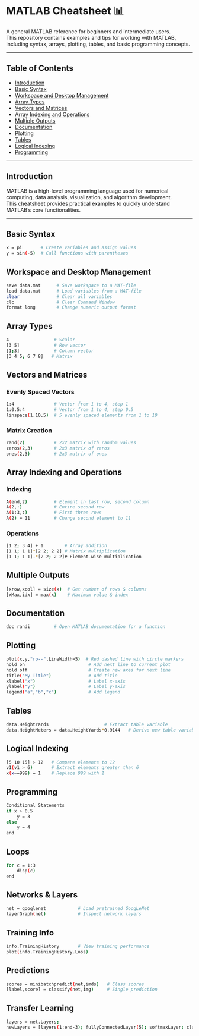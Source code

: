 # MATLAB Cheatsheet 📊

A general MATLAB reference for beginners and intermediate users.  
This repository contains examples and tips for working with MATLAB, including syntax, arrays, plotting, tables, and basic programming concepts.

---

## Table of Contents
- [Introduction](#introduction)
- [Basic Syntax](#basic-syntax)
- [Workspace and Desktop Management](#workspace-and-desktop-management)
- [Array Types](#array-types)
- [Vectors and Matrices](#vectors-and-matrices)
- [Array Indexing and Operations](#array-indexing-and-operations)
- [Multiple Outputs](#multiple-outputs)
- [Documentation](#documentation)
- [Plotting](#plotting)
- [Tables](#tables)
- [Logical Indexing](#logical-indexing)
- [Programming](#programming)

---

## Introduction
MATLAB is a high-level programming language used for numerical computing, data analysis, visualization, and algorithm development.  
This cheatsheet provides practical examples to quickly understand MATLAB’s core functionalities.

---

## Basic Syntax
```bash
x = pi       # Create variables and assign values
y = sin(-5)  # Call functions with parentheses
```

## Workspace and Desktop Management
``` bash
save data.mat      # Save workspace to a MAT-file
load data.mat      # Load variables from a MAT-file
clear              # Clear all variables
clc                # Clear Command Window
format long        # Change numeric output format
```

## Array Types
``` bash
4                 # Scalar
[3 5]             # Row vector
[1;3]             # Column vector
[3 4 5; 6 7 8]   # Matrix
```
## Vectors and Matrices
### Evenly Spaced Vectors
``` bash
1:4               # Vector from 1 to 4, step 1
1:0.5:4           # Vector from 1 to 4, step 0.5
linspace(1,10,5)  # 5 evenly spaced elements from 1 to 10
```
### Matrix Creation
``` bash
rand(2)           # 2x2 matrix with random values
zeros(2,3)        # 2x3 matrix of zeros
ones(2,3)         # 2x3 matrix of ones
```

## Array Indexing and Operations
### Indexing
``` bash
A(end,2)          # Element in last row, second column
A(2,:)            # Entire second row
A(1:3,:)          # First three rows
A(2) = 11         # Change second element to 11
```
### Operations
``` bash
[1 2; 3 4] + 1        # Array addition
[1 1; 1 1]*[2 2; 2 2] # Matrix multiplication
[1 1; 1 1].*[2 2; 2 2]# Element-wise multiplication
```
## Multiple Outputs
``` bash
[xrow,xcol] = size(x)  # Get number of rows & columns
[xMax,idx] = max(x)    # Maximum value & index
```
## Documentation
``` bash
doc randi         # Open MATLAB documentation for a function
```
## Plotting
``` bash
plot(x,y,"ro--",LineWidth=5)  # Red dashed line with circle markers
hold on                        # Add next line to current plot
hold off                       # Create new axes for next line
title("My Title")              # Add title
xlabel("x")                    # Label x-axis
ylabel("y")                    # Label y-axis
legend("a","b","c")            # Add legend
```
## Tables
``` bash
data.HeightYards                     # Extract table variable
data.HeightMeters = data.HeightYards*0.9144   # Derive new table variable
```
## Logical Indexing
``` bash
[5 10 15] > 12   # Compare elements to 12
v1(v1 > 6)       # Extract elements greater than 6
x(x==999) = 1    # Replace 999 with 1
```
## Programming
``` bash
Conditional Statements
if x > 0.5
    y = 3
else
    y = 4
end
```
## Loops
``` bash
for c = 1:3
    disp(c)
end
```

## Networks & Layers
``` bash
net = googlenet            # Load pretrained GoogLeNet
layerGraph(net)            # Inspect network layers
```

## Training Info
``` bash
info.TrainingHistory       # View training performance
plot(info.TrainingHistory.Loss)
```

## Predictions
``` bash
scores = minibatchpredict(net,imds)   # Class scores
[label,score] = classify(net,img)     # Single prediction
```

## Transfer Learning
``` bash
layers = net.Layers;      
newLayers = [layers(1:end-3); fullyConnectedLayer(5); softmaxLayer; classificationLayer];
```
